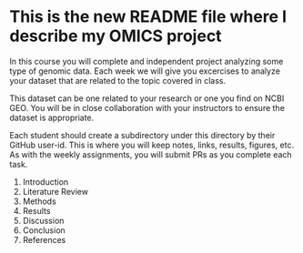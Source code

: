 # This is the new README file where I describe my OMICS project

In this course you will complete and independent project analyzing some type of genomic data.
Each week we will give you excercises to analyze your dataset that are related to the topic covered in class.

This dataset can be one related to your research or one you find on NCBI GEO.
You will be in close collaboration with your instructors to ensure the dataset is appropriate.

Each student should create a subdirectory under this directory by their GitHub user-id.
This is where you will keep notes, links, results, figures, etc.
As with the weekly assignments, you will submit PRs as you complete each task.

1. Introduction
2. Literature Review
3. Methods
4. Results
5. Discussion
6. Conclusion
7. References 
